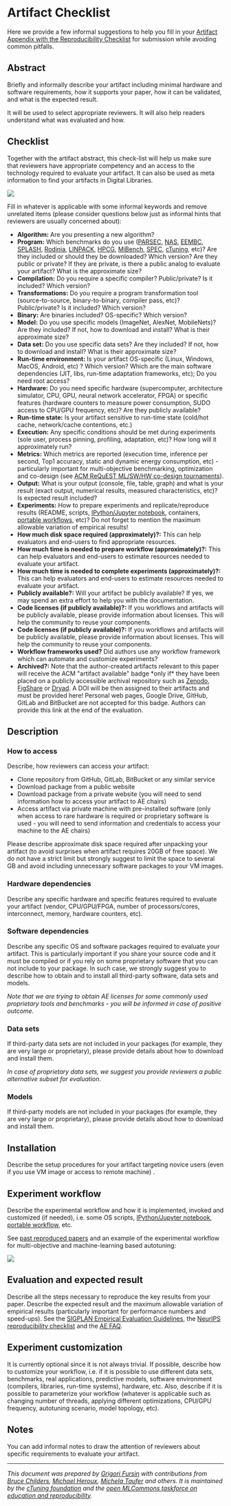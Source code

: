 # Artifact Checklist


Here we provide a few informal suggestions to help you fill in your 
[Artifact Appendix with the Reproducibility Checklist](https://github.com/ctuning/ck-artifact-evaluation/blob/master/wfe/artifact-evaluation/templates/ae.tex) 
for submission while avoiding common pitfalls. 



## Abstract

 Briefly and informally describe your artifact including minimal hardware and software requirements, 
 how it supports your paper, how it can be validated, and what is the expected result. 
 
 It will be used to select appropriate reviewers.
 It will also help readers understand what was evaluated and how.

 
## Checklist


 Together with the artifact abstract, this check-list will help us make sure that reviewers 
 have appropriate competency and an access to the technology required to evaluate your artifact. 
 It can also be used as meta information to find your artifacts in Digital Libraries.

 ![](image-general-workflow1.png)
  

 Fill in whatever is applicable with some informal keywords and remove unrelated items 
 (please consider questions below just as informal hints
 that reviewers are usually concerned about):

 
* **Algorithm:** Are you presenting a new algorithm?
* **Program:** Which benchmarks do you use 
 ([PARSEC](http://parsec.cs.princeton.edu "http://parsec.cs.princeton.edu"),
 [NAS](http://www.nas.nasa.gov/publications/npb.html "http://www.nas.nasa.gov/publications/npb.html"),
 [EEMBC](https://www.eembc.org "https://www.eembc.org"),
 [SPLASH](http://www.capsl.udel.edu/splash/index.html "http://www.capsl.udel.edu/splash/index.html"),
 [Rodinia](https://www.cs.virginia.edu/~skadron/wiki/rodinia "https://www.cs.virginia.edu/~skadron/wiki/rodinia"),
 [LINPACK](http://www.netlib.org/linpack "http://www.netlib.org/linpack"),
 [HPCG](http://hpcg-benchmark.org/ "http://hpcg-benchmark.org/"),
 [MiBench](http://wwweb.eecs.umich.edu/mibench "http://wwweb.eecs.umich.edu/mibench"),
 [SPEC](https://www.spec.org/cpu2006 "https://www.spec.org/cpu2006"),
 [cTuning](http://github.com/ctuning/ctuning-programs "http://github.com/ctuning/ctuning-programs"), etc)? 
 Are they included or should they be downloaded? Which version?
 Are they public or private? If they are private, 
 is there a public analog to evaluate your artifact?
 What is the approximate size?
* **Compilation:** Do you require a specific compiler? Public/private? Is it included? Which version?
* **Transformations:** Do you require a program transformation tool (source-to-source, binary-to-binary, compiler pass, etc)? 
 Public/private? Is it included? Which version?
* **Binary:** Are binaries included? OS-specific? Which version?
* **Model:** Do you use specific models (ImageNet, AlexNet, MobileNets)?
 Are they included? If not, how to download and install? 
 What is their approximate size?
* **Data set:** Do you use specific data sets?
 Are they included? If not, how to download and install? 
 What is their approximate size?
* **Run-time environment:** Is your artifact OS-specific (Linux, Windows, MacOS, Android, etc) ?
 Which version? Which are the main software dependencies (JIT, libs, run-time adaptation frameworks, etc);
 Do you need root access?
* **Hardware:** Do you need specific hardware (supercomputer, architecture simulator, CPU, GPU, neural network accelerator, FPGA) 
 or specific features (hardware counters
 to measure power consumption, SUDO access to CPU/GPU frequency, etc)? 
 Are they publicly available?
* **Run-time state:** Is your artifact sensitive to run-time state (cold/hot cache, network/cache contentions, etc.)
* **Execution:** Any specific conditions should be met during experiments (sole user, process pinning, profiling, adaptation, etc)? How long will it approximately run?
* **Metrics:** Which metrics are reported (execution time, inference per second, Top1 accuracy, static and dynamic energy consumption, etc) - 
 particularly important for multi-objective benchmarking, optimization and co-design 
 (see [ACM ReQuEST ML/SW/HW co-design tournaments](https://cKnowledge.org/request "https://cKnowledge.org/request")).
* **Output:** What is your output (console, file, table, graph) and what is your result 
 (exact output, numerical results, measured characteristics, etc)?
 Is expected result included?
* **Experiments:** How to prepare experiments and replicate/reproduce results
 (README, scripts, [IPython/Jupyter notebook](https://jupyter.org "https://jupyter.org"), 
 containers,
 [portable workflows](https://github.com/mlcommons/ck/tree/master/docs), etc)? 
 Do not forget to mention the maximum allowable variation of empirical results!
* **How much disk space required (approximately)?:** This can help evaluators and end-users to find appropriate resources.
* **How much time is needed to prepare workflow (approximately)?:** This can help evaluators and end-users to estimate resources needed to evaluate your artifact.
* **How much time is needed to complete experiments (approximately)?:** This can help evaluators and end-users to estimate resources needed to evaluate your artifact.
* **Publicly available?:** Will your artifact be publicly available? If yes, we may spend an extra effort to help you with the documentation.
* **Code licenses (if publicly available)?:** If you workflows and artifacts will be publicly available, please provide information about licenses.
 This will help the community to reuse your components.
* **Code licenses (if publicly available)?:** If you workflows and artifacts will be publicly available, please provide information about licenses.
 This will help the community to reuse your components.
* **Workflow frameworks used?** Did authors use any workflow framework which can automate and customize experiments?
* **Archived?:** 
 Note that the author-created artifacts relevant to this paper 
 will receive the ACM "artifact available" badge \*only if\* 
 they have been placed on a publicly 
 accessible archival repository such as [Zenodo](https://zenodo.org "https://zenodo.org"), 
 [FigShare](https://figshare.com "https://figshare.com")
 or [Dryad](http://datadryad.org "http://datadryad.org"). 
 A DOI will be then assigned to their artifacts and must be provided here! 
 Personal web pages, Google Drive, GitHub, GitLab and BitBucket 
 are not accepted for this badge. 
 Authors can provide this link at the end of the evaluation.




## Description



### How to access



Describe, how reviewers can access your artifact:

* Clone repository from GitHub, GitLab, BitBucket or any similar service
* Download package from a public website
* Download package from a private website (you will need to send information how to access your artifact to AE chairs)
* Access artifact via private machine with pre-installed software (only when access to rare hardware is required or proprietary
  software is used - you will need to send information and credentials to access your machine to the AE chairs)



 Please describe approximate disk space required after unpacking your artifact 
 (to avoid surprises when artifact requires 20GB of free space). We do not have
 a strict limit but strongly suggest to limit the space to several GB 
 and avoid including unnecessary software packages to your VM images.


### Hardware dependencies



 Describe any specific hardware and specific features
 required to evaluate your artifact 
 (vendor, CPU/GPU/FPGA, number of processors/cores, interconnect, memory, 
 hardware counters, etc).


### Software dependencies



 Describe any specific OS and software packages required to evaluate your
 artifact. This is particularly important if you share your source code 
 and it must be compiled or if you rely on some proprietary software that you
 can not include to your package. In such case, we strongly suggest you 
 to describe how to obtain and to install all third-party software, data sets
 and models.

   
  

*Note that we are trying to obtain AE licenses for some commonly used proprietary tools 
and benchmarks - you will be informed in case of positive outcome.*

### Data sets



 If third-party data sets are not included in your packages (for example, 
 they are very large or proprietary), please provide details about how to download
 and install them. 

 *In case of proprietary data sets, we suggest you provide reviewers
 a public alternative subset for evaluation*.


### Models



 If third-party models are not included in your packages (for example, 
 they are very large or proprietary), please provide details about how to download
 and install them. 

 


## Installation



 Describe the setup procedures for your artifact 
 targeting novice users
 (even if you use VM image or access to remote machine) . 



## Experiment workflow



 Describe the experimental workflow and how it is implemented, 
 invoked and customized (if needed), i.e. some OS scripts, 
 [IPython/Jupyter notebook](https://jupyter.org "https://jupyter.org"), 
 [portable workflow](https://github.com/mlcommons/ck/tree/master/docs), etc.

 See [past reproduced papers](https://cKnowledge.io/reproduced-papers "https://cKnowledge.io/reproduced-papers")
 and an example of the experimental workflow 
 for multi-objective and machine-learning based autotuning:

 

![](image-pipelines2.png)  
  




## Evaluation and expected result



 Describe all the steps necessary to reproduce the key results from your paper. 
 Describe the expected result and the maximum allowable variation
 of empirical results (particularly important for performance numbers and speed-ups).
 See the [SIGPLAN Empirical Evaluation Guidelines](https://www.sigplan.org/Resources/EmpiricalEvaluation "https://www.sigplan.org/Resources/EmpiricalEvaluation"),
 the [NeurIPS reproducibility checklist](https://www.cs.mcgill.ca/~jpineau/ReproducibilityChecklist.pdf "https://www.cs.mcgill.ca/~jpineau/ReproducibilityChecklist.pdf")
 and the [AE FAQ](faq.md).



## Experiment customization



 It is currently optional since it is not always trivial.
 If possible, describe how to customize your workflow, i.e. if 
 it is possible to use different data sets, benchmarks, real applications,
 predictive models, software environment (compilers, libraries, 
 run-time systems), hardware, etc. Also, describe if it is possible 
 to parameterize your workflow (whatever is applicable such as 
 changing number of threads, applying different optimizations, CPU/GPU frequency, 
 autotuning scenario, model topology, etc). 



## Notes



 You can add informal notes to draw the attention of reviewers
 about specific requirements to evaluate your artifact.



----

*This document was prepared by [Grigori Fursin](https://cKnowledge.io/@gfursin "https://cKnowledge.io/@gfursin")
 with contributions from [Bruce Childers](https://people.cs.pitt.edu/~childers "https://people.cs.pitt.edu/~childers"), 
 [Michael Heroux](https://www.sandia.gov/~maherou "https://www.sandia.gov/~maherou"), 
 [Michela Taufer](https://gcl.cis.udel.edu/personal/taufer/ "https://gcl.cis.udel.edu/personal/taufer/") and others.
 It is maintained by the [cTuning foundation](https://cTuning.org/ae) and the 
 [open MLCommons taskforce on education and reproducibility](https://github.com/mlcommons/ck/blob/master/docs/mlperf-education-workgroup.md).*
